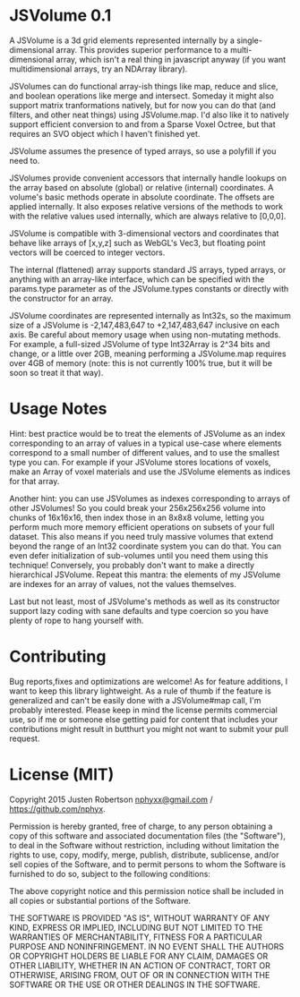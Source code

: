 JSVolume 0.1
============
A JSVolume is a 3d grid elements represented internally by a single-dimensional 
array. This provides superior performance to a multi-dimensional array, which isn't a real thing
in javascript anyway (if you want multidimensional arrays, try an NDArray library).

JSVolumes can do functional array-ish things like map, reduce and slice, and boolean 
operations like merge and intersect. Someday it might also support matrix tranformations
natively, but for now you can do that (and filters, and other neat things) using JSVolume.map. I'd also like it to natively support efficient conversion to and from a Sparse Voxel Octree, but that requires an SVO object which I haven't finished yet.

JSVolume assumes the presence of typed arrays, so use a polyfill if you need to.

JSVolumes provide convenient accessors that internally handle lookups on the array based on 
absolute (global) or relative (internal) coordinates. A volume's basic methods operate in 
absolute coordinate. The offsets are applied internally. It also exposes relative versions of 
the methods to work with the relative values used internally, which are always relative to [0,0,0].

JSVolume is compatible with 3-dimensional vectors and coordinates that behave like arrays of
[x,y,z] such as WebGL's Vec3, but floating point vectors will be coerced to integer vectors.

The internal (flattened) array supports standard JS arrays, typed arrays, or anything with
an array-like interface, which can be specified with the params.type parameter as
of the JSVolume.types constants or directly with the constructor for an array.

JSVolume coordinates are represented internally as Int32s, so the maximum size of a JSVolume is 
-2,147,483,647 to +2,147,483,647 inclusive on each axis. Be careful about memory usage when using
non-mutating methods. For example, a full-sized JSVolume of type Int32Array is 2^34 bits and change,
or a little over 2GB, meaning performing a JSVolume.map requires over 4GB of memory (note: this is
not currently 100% true, but it will be soon so treat it that way).

Usage Notes
===========
Hint: best practice would be to treat the elements of JSVolume as an index corresponding to an array of
values in a typical use-case where elements correspond to a small number of different values, and to 
use the smallest type you can. For example if your JSVolume stores locations of voxels, 
make an Array of voxel materials and use the JSVolume elements as indices for that array.

Another hint: you can use JSVolumes as indexes corresponding to arrays of other JSVolumes! So you could break
your 256x256x256 volume into chunks of 16x16x16, then index those in an 8x8x8 volume, letting you perform
much more memory efficient operations on subsets of your full dataset. This also means if you need truly massive
volumes that extend beyond the range of an Int32 coordinate system you can do that. You can even defer initialization of
sub-volumes until you need them using this technique! Conversely, you probably don't want to make a directly hierarchical 
JSVolume. Repeat this mantra: the elements of my JSVolume are indexes for an array of values, not the 
values themselves.

Last but not least, most of JSVolume's methods as well as its constructor support lazy coding
with sane defaults and type coercion so you have plenty of rope to hang yourself with.

Contributing
============
Bug reports,fixes and optimizations are welcome! As for feature additions, I want to keep this library lightweight. As a rule of thumb if
the feature is generalized and can't be easily done with a JSVolume#map call, I'm probably interested. Please keep in mind the license
permits commercial use, so if me or someone else getting paid for content that includes your contributions might result in
butthurt you might not want to submit your pull request.

License (MIT)
=============
Copyright 2015 Justen Robertson <nphyxx@gmail.com> / https://github.com/nphyx.

Permission is hereby granted, free of charge, to any person obtaining a copy of this software and associated documentation files (the "Software"), to deal in the Software without restriction, including without limitation the rights to use, copy, modify, merge, publish, distribute, sublicense, and/or sell copies of the Software, and to permit persons to whom the Software is furnished to do so, subject to the following conditions:

The above copyright notice and this permission notice shall be included in all copies or substantial portions of the Software.

THE SOFTWARE IS PROVIDED "AS IS", WITHOUT WARRANTY OF ANY KIND, EXPRESS OR IMPLIED, INCLUDING BUT NOT LIMITED TO THE WARRANTIES OF MERCHANTABILITY, FITNESS FOR A PARTICULAR PURPOSE AND NONINFRINGEMENT. IN NO EVENT SHALL THE AUTHORS OR COPYRIGHT HOLDERS BE LIABLE FOR ANY CLAIM, DAMAGES OR OTHER LIABILITY, WHETHER IN AN ACTION OF CONTRACT, TORT OR OTHERWISE, ARISING FROM, OUT OF OR IN CONNECTION WITH THE SOFTWARE OR THE USE OR OTHER DEALINGS IN THE SOFTWARE.
